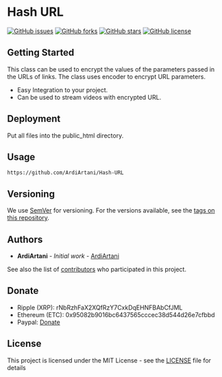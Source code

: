 # Hash URL
[![GitHub issues](https://img.shields.io/github/issues/ArdiArtani/Hash-URL)](https://github.com/ArdiArtani/Hash-URL/issues)
[![GitHub forks](https://img.shields.io/github/forks/ArdiArtani/Hash-URL)](https://github.com/ArdiArtani/Hash-URL/network)
[![GitHub stars](https://img.shields.io/github/stars/ArdiArtani/Hash-URL)](https://github.com/ArdiArtani/Hash-URL/stargazers)
[![GitHub license](https://img.shields.io/github/license/ArdiArtani/Hash-URL)](https://github.com/ArdiArtani/Hash-URL/blob/master/LICENSE)

## Getting Started
This class can be used to encrypt the values of the parameters passed in the URLs of links. The class uses encoder to encrypt URL parameters.

- Easy Integration to your project.
- Can be used to stream videos with encrypted URL.

## Deployment
Put all files into the public_html directory.

## Usage
`https://github.com/ArdiArtani/Hash-URL`

## Versioning
We use [SemVer](https://semver.org/) for versioning. For the versions available, see the [tags on this repository](https://github.com/ArdiArtani/Hash-URL/tags).

## Authors
* **ArdiArtani** - *Initial work* - [ArdiArtani](https://github.com/ArdiArtani)

See also the list of [contributors](https://github.com/ArdiArtani/Hash-URL/contributors) who participated in this project.

## Donate
* Ripple (XRP): rNbRzhFaX2XQfRzY7CxkDqEHNFBAbCfJML
* Ethereum (ETC): 0x95082b9016bc6437565cccec38d544d26e7cfbbd
* Paypal: [Donate](https://www.paypal.me/ArdiArtani)

## License
This project is licensed under the MIT License - see the [LICENSE](LICENSE) file for details
